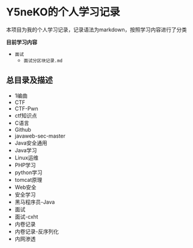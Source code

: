 # Y5neKO的个人学习记录

本项目为我的个人学习记录，记录语法为markdown，按照学习内容进行了分类



**目前学习内容**

- `面试`
  - `面试分区块记录.md`



## 总目录及描述

- 1编曲
- CTF
- CTF-Pwn
- ctf知识点
- C语言
- Github
- javaweb-sec-master
- Java安全通用
- Java学习
- Linux运维
- PHP学习
- python学习
- tomcat原理
- Web安全
- 安全学习
- 黑马程序员-Java
- 面试
- 面试-cxht
- 内卷记录
- 内卷记录-反序列化
- 内网渗透